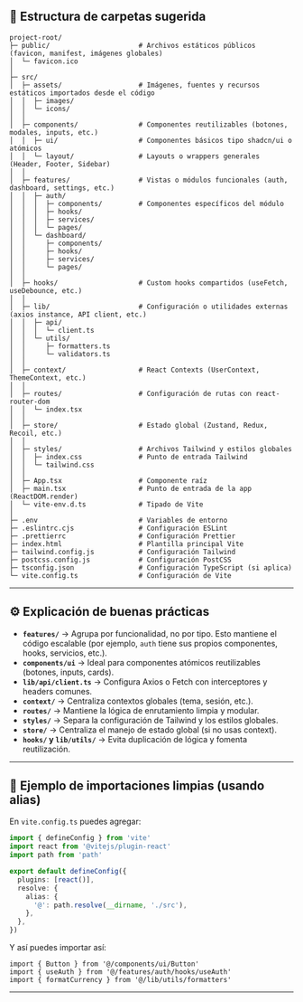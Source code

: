 
## 📂 Estructura de carpetas sugerida

```
project-root/
├─ public/                      # Archivos estáticos públicos (favicon, manifest, imágenes globales)
│  └─ favicon.ico
│
├─ src/
│  ├─ assets/                   # Imágenes, fuentes y recursos estáticos importados desde el código
│  │  ├─ images/
│  │  └─ icons/
│  │
│  ├─ components/               # Componentes reutilizables (botones, modales, inputs, etc.)
│  │  ├─ ui/                    # Componentes básicos tipo shadcn/ui o atómicos
│  │  └─ layout/                # Layouts o wrappers generales (Header, Footer, Sidebar)
│  │
│  ├─ features/                 # Vistas o módulos funcionales (auth, dashboard, settings, etc.)
│  │  ├─ auth/
│  │  │  ├─ components/         # Componentes específicos del módulo
│  │  │  ├─ hooks/
│  │  │  ├─ services/
│  │  │  └─ pages/
│  │  └─ dashboard/
│  │     ├─ components/
│  │     ├─ hooks/
│  │     ├─ services/
│  │     └─ pages/
│  │
│  ├─ hooks/                    # Custom hooks compartidos (useFetch, useDebounce, etc.)
│  │
│  ├─ lib/                      # Configuración o utilidades externas (axios instance, API client, etc.)
│  │  ├─ api/
│  │  │  └─ client.ts
│  │  └─ utils/
│  │     ├─ formatters.ts
│  │     └─ validators.ts
│  │
│  ├─ context/                  # React Contexts (UserContext, ThemeContext, etc.)
│  │
│  ├─ routes/                   # Configuración de rutas con react-router-dom
│  │  └─ index.tsx
│  │
│  ├─ store/                    # Estado global (Zustand, Redux, Recoil, etc.)
│  │
│  ├─ styles/                   # Archivos Tailwind y estilos globales
│  │  ├─ index.css              # Punto de entrada Tailwind
│  │  └─ tailwind.css
│  │
│  ├─ App.tsx                   # Componente raíz
│  ├─ main.tsx                  # Punto de entrada de la app (ReactDOM.render)
│  └─ vite-env.d.ts             # Tipado de Vite
│
├─ .env                         # Variables de entorno
├─ .eslintrc.cjs                # Configuración ESLint
├─ .prettierrc                  # Configuración Prettier
├─ index.html                   # Plantilla principal Vite
├─ tailwind.config.js           # Configuración Tailwind
├─ postcss.config.js            # Configuración PostCSS
├─ tsconfig.json                # Configuración TypeScript (si aplica)
└─ vite.config.ts               # Configuración de Vite
```

---

## ⚙️ Explicación de buenas prácticas

- **`features/`** → Agrupa por funcionalidad, no por tipo. Esto mantiene el código escalable (por ejemplo, `auth` tiene sus propios componentes, hooks, servicios, etc.).
- **`components/ui`** → Ideal para componentes atómicos reutilizables (botones, inputs, cards).
- **`lib/api/client.ts`** → Configura Axios o Fetch con interceptores y headers comunes.
- **`context/`** → Centraliza contextos globales (tema, sesión, etc.).
- **`routes/`** → Mantiene la lógica de enrutamiento limpia y modular.
- **`styles/`** → Separa la configuración de Tailwind y los estilos globales.
- **`store/`** → Centraliza el manejo de estado global (si no usas context).
- **`hooks/` y `lib/utils/`** → Evita duplicación de lógica y fomenta reutilización.

---

## 🧩 Ejemplo de importaciones limpias (usando alias)

En `vite.config.ts` puedes agregar:
```ts
import { defineConfig } from 'vite'
import react from '@vitejs/plugin-react'
import path from 'path'

export default defineConfig({
  plugins: [react()],
  resolve: {
    alias: {
      '@': path.resolve(__dirname, './src'),
    },
  },
})
```

Y así puedes importar así:
```tsx
import { Button } from '@/components/ui/Button'
import { useAuth } from '@/features/auth/hooks/useAuth'
import { formatCurrency } from '@/lib/utils/formatters'
```

---
